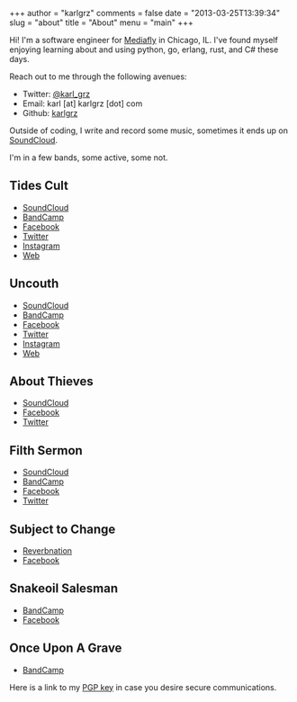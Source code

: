 +++
author = "karlgrz"
comments = false
date = "2013-03-25T13:39:34"
slug = "about"
title = "About"
menu = "main"
+++

Hi! I'm a software engineer for [Mediafly](http://www.mediafly.com) in Chicago, IL. I've found myself enjoying learning about and using python, go, erlang, rust, and C# these days.

Reach out to me through the following avenues:

- Twitter: [@karl_grz](https://twitter.com/karl_grz)
- Email: karl [at] karlgrz [dot] com
- Github: [karlgrz](https://github.com/karlgrz)

Outside of coding, I write and record some music, sometimes it ends up on [SoundCloud](https://soundcloud.com/karlgrz).

I'm in a few bands, some active, some not.

## Tides Cult 
- [SoundCloud](https://soundcloud.com/tidescult)
- [BandCamp](https://tidescult.bandcamp.com)
- [Facebook](https://facebook.com/tidescult)
- [Twitter](https://twitter.com/tidescult)
- [Instagram](https://instagram.com/tidescult)
- [Web](https://tidescult.com)

## Uncouth
- [SoundCloud](https://soundcloud.com/uncouthchicago)
- [BandCamp](https://uncouthchicago.bandcamp.com)
- [Facebook](https://facebook.com/uncouthchicago)
- [Twitter](https://twitter.com/uncouthchicago)
- [Instagram](https://instagram.com/uncouthchicago)
- [Web](https://uncouthchicago.com)

## About Thieves
- [SoundCloud](https://soundcloud.com/aboutthieves)
- [Facebook](https://facebook.com/aboutthieves)
- [Twitter](https://twitter.com/aboutthieves)

## Filth Sermon
- [SoundCloud](https://soundcloud.com/user-889121227)
- [BandCamp](https://filthsermon.bandcamp.com)
- [Facebook](https://facebook.com/filthsermon)
- [Twitter](https://twitter.com/filthsermon)

## Subject to Change
- [Reverbnation](https://reverbnation.com/STCTunes)
- [Facebook](https://facebook.com/STCTunes)

## Snakeoil Salesman
- [BandCamp](https://snakeoilsalesman.bandcamp.com)
- [Facebook](https://facebook.com/snakeoilsalesman)

## Once Upon A Grave
- [BandCamp](https://onceuponagrave.bandcamp.com)

Here is a link to my [PGP key](https://pgp.mit.edu/pks/lookup?op=get&search=0x1A144227D1E7F29F) in case you desire secure communications.
